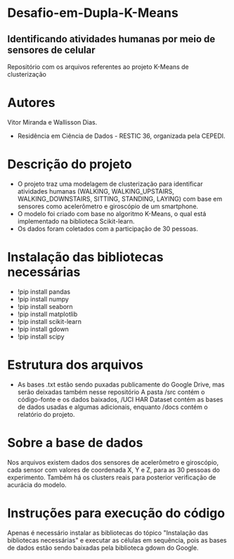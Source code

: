 # Desafio-em-Dupla-K-Means
## Identificando atividades humanas por meio de sensores de celular
 Repositório com os arquivos referentes ao projeto K-Means de clusterização

# Autores
Vitor Miranda e Wallisson Dias.
- Residência em Ciência de Dados - RESTIC 36, organizada pela CEPEDI.

# Descrição do projeto
- O projeto traz uma modelagem de clusterização para identificar atividades humanas (WALKING, WALKING_UPSTAIRS, WALKING_DOWNSTAIRS, SITTING, STANDING, LAYING) com base em sensores como acelerômetro e giroscópio de um smartphone. 
- O modelo foi criado com base no algoritmo K-Means, o qual está implementado na biblioteca Scikit-learn. 
- Os dados foram coletados com a participação de 30 pessoas.

# Instalação das bibliotecas necessárias
- !pip install pandas
- !pip install numpy
- !pip install seaborn
- !pip install matplotlib
- !pip install scikit-learn
- !pip install gdown
- !pip install scipy

# Estrutura dos arquivos
* As bases .txt estão sendo puxadas publicamente do Google Drive, mas serão deixadas também nesse repositório
A pasta /src contém o código-fonte e os dados baixados, /UCI HAR Dataset contém as bases de dados usadas e algumas adicionais, enquanto /docs contém o relatório do projeto.

# Sobre a base de dados
Nos arquivos existem dados dos sensores de acelerômetro e giroscópio, cada sensor com valores de coordenada X, Y e Z, para as 30 pessoas do experimento. Também há os clusters reais para posterior verificação de acurácia do modelo.

# Instruções para execução do código
Apenas é necessário instalar as bibliotecas do tópico "Instalação das bibliotecas necessárias" e executar as células em sequência, pois as bases de dados estão sendo baixadas pela biblioteca gdown do Google.